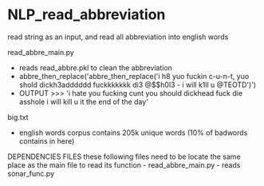# NLP_read_abbreviation
read string as an input, and read all abbreviation into english words

read_abbre_main.py
  - reads read_abbre.pkl to clean the abbreviation
  - abbre_then_replace('abbre_then_replace('i h8 yuo fuckin c-u-n-t, yuo shold  dickh3adddddd fuckkkkkkk di3 @$$h0l3 - i will k1ll u @TEOTD')')
  - OUTPUT >>> 'i hate you fucking cunt you should dickhead fuck die asshole i will kill u it the end of the day'
  
big.txt
  - english words corpus contains 205k unique words (10% of badwords contains in here)
  
DEPENDENCIES FILES
  these following files need to be locate the same place as the main file to read its function
    - read_abbre_main.py
    - reads sonar_func.py

